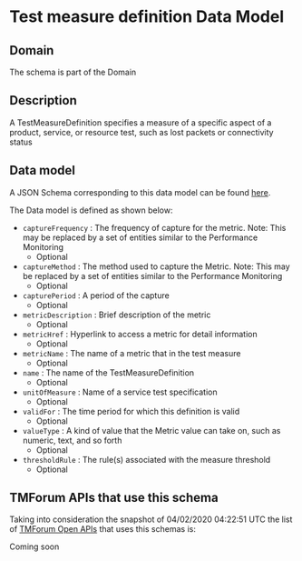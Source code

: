 # Test measure definition Data Model

## Domain

The  schema is part of the  Domain

## Description

A TestMeasureDefinition specifies a measure of a specific aspect of a product, service, or resource test, such as lost packets or connectivity status

## Data model

A JSON Schema corresponding to this data model can be found
[here](https://github.com/tmforum-rand/schemas/blob/candidates/Service/TestMeasureDefinition.schema.json).

The Data model is defined as shown below:
- `captureFrequency` : The frequency of capture for the metric. Note: This may be replaced by a set of entities similar to the Performance Monitoring
  - Optional
- `captureMethod` : The method used to capture the Metric. Note: This may be replaced by a set of entities similar to the Performance Monitoring
  - Optional
- `capturePeriod` : A period of the capture
  - Optional
- `metricDescription` : Brief description of the metric
  - Optional
- `metricHref` : Hyperlink to access a metric for detail information
  - Optional
- `metricName` : The name of a metric that in the test measure
  - Optional
- `name` : The name of the TestMeasureDefinition
  - Optional
- `unitOfMeasure` : Name of a service test specification
  - Optional
- `validFor` : The time period for which this definition is valid
  - Optional
- `valueType` : A kind of value that the Metric value can take on, such as numeric, text, and so forth
  - Optional
- `thresholdRule` : The rule(s) associated with the measure threshold
  - Optional




## TMForum APIs that use this schema

Taking into consideration the snapshot of 04/02/2020 04:22:51 UTC the list of [TMForum Open APIs](https://www.tmforum.org/open-apis/) that uses this schemas is:

Coming soon